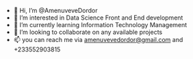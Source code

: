 - 👋 Hi, I’m @AmenuveveDordor
- 👀 I’m interested in Data Science Front  and  End development
- 🌱 I’m currently learning Information Technology Management  
- 💞️ I’m looking to collaborate on any available projects
- 📫 you can reach me via amenuvevedordor@gmail.com and +233552903815

<!---
AmenuveveDordor/AmenuveveDordor is a ✨ special ✨ repository because its `README.md` (this file) appears on your GitHub profile.
You can click the Preview link to take a look at your changes.
--->

